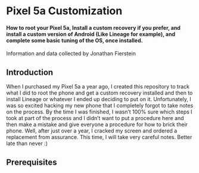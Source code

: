 # Pixel 5a Customization

#### How to root your Pixel 5a, Install a custom recovery if you prefer, and install a custom version of Android (Like Lineage for example), and complete some basic tuning of the OS, once installed.

Information and data collected by Jonathan Fierstein



## Introduction

When I purchased my Pixel 5a a year ago, I created this repository to track what I did to root the phone and get a custom recovery installed and then to install Lineage or whatever I ended up deciding to put on it.   Unfortunately, I was so excited hacking my new phone that I completely forgot to take notes on the process.  By the time I was finished, I wasn’t 100% sure which steps I took at part of the process and I didn’t want to put a procedure here and then make a mistake and give everyone a procedure for how to brick their phone.   Well, after just over a year, I cracked my screen and ordered a replacement from assurance.   This time, I will take very careful notes.    Better late than never :)



## Prerequisites

